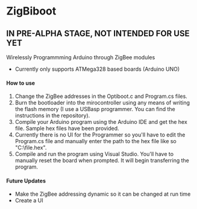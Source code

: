 # ZigBiboot
## IN PRE-ALPHA STAGE, NOT INTENDED FOR USE YET
Wirelessly Programmming Arduino through ZigBee modules

- Currently only supports ATMega328 based boards (Arduino UNO)

#### How to use

1)  Change the ZigBee addresses in the Optiboot.c and Program.cs files.
2)  Burn the bootloader into the mirocontroller using any means of writing the flash 
    memory (I use a USBasp programmer. You can find the instructions in the repository).
3)  Compile your Arduino program using the Arduino IDE and get the hex file. Sample hex files
    have been provided.
4)  Currently there is no UI for the Programmer so you'll have to edit the Program.cs file
    and manually enter the path to the hex file like so "C:\\file.hex".
5)  Compile and run the program using Visual Studio. You'll have to manually reset the board
    when prompted. It will begin transferring the program.
    
#### Future Updates

- Make the ZigBee addressing dynamic so it can be changed at run time
- Create a UI
